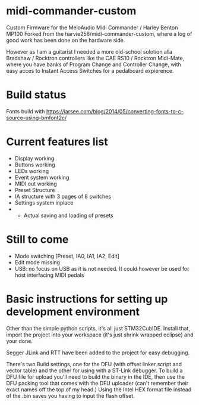 # midi-commander-custom
Custom Firmware for the MeloAudio Midi Commander / Harley Benton MP100
Forked from the harvie256/midi-commander-custom, where a log of good work has been done on the hardware side.

However as I am a guitarist I needed a more old-school solotion alla Bradshaw / Rocktron controllers like the CAE RS10 / Rocktron Midi-Mate, where you have banks of Program Change and Controller Change, with easy acces to Instant Access Switches for a pedalboard expierence.


# Build status
Fonts build with https://larsee.com/blog/2014/05/converting-fonts-to-c-source-using-bmfont2c/

# Current features list
- Display working
- Buttons working
- LEDs working
- Event system working
- MIDI out working
- Preset Structure
- IA structure with 3 pages of 8 switches
- Settings system inplace
- - Actual saving and loading of presets

# Still to come
- Mode switching [Preset, IA0, IA1, IA2, Edit]
- Edit mode missing
- USB: no focus on USB as it is not needed. It could however be used for host interfacing MIDI pedals

# Basic instructions for setting up development environment
Other than the simple python scripts, it's all just STM32CubIDE. Install that, import the project into your workspace (it's just shrink wrapped eclipse) and your done.

Segger JLink and RTT have been added to the project for easy debugging.

There's two Build settings, one for the DFU (with offset linker script and vector table) and the other for using with a ST-Link debugger. To build a DFU file for upload you'll need to build the binary in the IDE, then use the DFU packing tool that comes with the DFU uploader (can't remember their exact names off the top of my head.) Using the Intel HEX format file instead of the .bin saves you having to input the flash offset.
